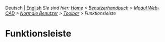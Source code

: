<!-- TITLE: Funktionsleiste -->
<!-- SUBTITLE: Überblick der Funktionsleiste -->

Deutsch | [English](/en/modules/graphics)
*Sie sind hier: [Home](/home) > [Benutzerhandbuch](/de/user-guide) > [Modul Web-CAD](/de/modules/graphics) > [Normale Benutzer](/de/modules/graphics/user) > [Toolbar](/de/modules/graphics/toolbar) > Funktionsleiste*
# Funktionsleiste